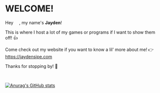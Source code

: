 WELCOME!
===============
                                                           
Hey <img src="https://media.giphy.com/media/hvRJCLFzcasrR4ia7z/giphy.gif" width="15">, my name's **Jayden**!

This is where I host a lot of my games or programs if I want to show them off! 👍 

Come check out my website if you want to know a lil' more about me! 👉 https://jaydensipe.com

Thanks for stopping by! 🤝

<br>

[![Anurag's GitHub stats](https://github-readme-stats.vercel.app/api?username=jaydensipe&count_private=true&theme=aura_dark&show_icons=true)](https://github.com/anuraghazra/github-readme-stats)
